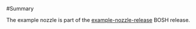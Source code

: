 
#Summary

The example nozzle is part of the [example-nozzle-release](https://github.com/cloudfoundry-incubator/example-nozzle-release) BOSH release. 
